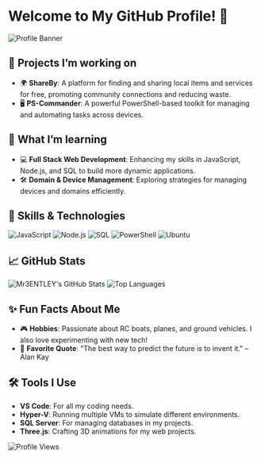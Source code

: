 <!-- Your GitHub username is Mr3ENTLEY -->

# Welcome to My GitHub Profile! 👋

![Profile Banner](https://yourimageurl.com/banner.png)

## 🔭 Projects I’m working on
- 🌍 **ShareBy**: A platform for finding and sharing local items and services for free, promoting community connections and reducing waste.
- 🖥️ **PS-Commander**: A powerful PowerShell-based toolkit for managing and automating tasks across devices.

## 🌱 What I’m learning
- 💻 **Full Stack Web Development**: Enhancing my skills in JavaScript, Node.js, and SQL to build more dynamic applications.
- 🛠️ **Domain & Device Management**: Exploring strategies for managing devices and domains efficiently.

## 🚀 Skills & Technologies
![JavaScript](https://img.shields.io/badge/JavaScript-F7DF1E?style=for-the-badge&logo=javascript&logoColor=black)
![Node.js](https://img.shields.io/badge/Node.js-339933?style=for-the-badge&logo=nodedotjs&logoColor=white)
![SQL](https://img.shields.io/badge/SQL-4479A1?style=for-the-badge&logo=postgresql&logoColor=white)
![PowerShell](https://img.shields.io/badge/PowerShell-5391FE?style=for-the-badge&logo=powershell&logoColor=white)
![Ubuntu](https://img.shields.io/badge/Ubuntu-E95420?style=for-the-badge&logo=ubuntu&logoColor=white)

## 📈 GitHub Stats
![Mr3ENTLEY's GitHub Stats](https://github-readme-stats.vercel.app/api?username=Mr3ENTLEY&show_icons=true&theme=radical)
![Top Languages](https://github-readme-stats.vercel.app/api/top-langs/?username=Mr3ENTLEY&layout=compact&theme=radical)

## ✨ Fun Facts About Me
- 🎮 **Hobbies**: Passionate about RC boats, planes, and ground vehicles. I also love experimenting with new tech!
- 🌱 **Favorite Quote**: "The best way to predict the future is to invent it." – Alan Kay

## 🛠️ Tools I Use
- **VS Code**: For all my coding needs.
- **Hyper-V**: Running multiple VMs to simulate different environments.
- **SQL Server**: For managing databases in my projects.
- **Three.js**: Crafting 3D animations for my web projects.

![Profile Views](https://komarev.com/ghpvc/?username=Mr3ENTLEY&color=blue)
